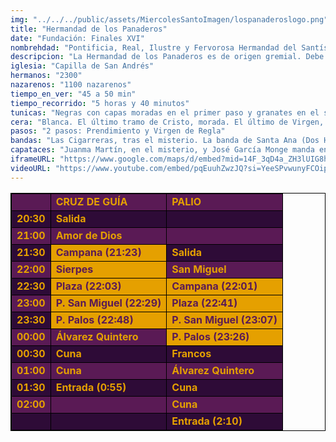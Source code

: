 ```yaml
---
img: "../../../public/assets/MiercolesSantoImagen/lospanaderoslogo.png"
title: "Hermandad de los Panaderos"
date: "Fundación: Finales XVI"
nombrehdad: "Pontificia, Real, Ilustre y Fervorosa Hermandad del Santísimo Cristo de Burgos, Negaciones y Lágrimas de San Pedro y Pontificia, Real, Ilustre y Fervorosa Hermandad y Archicofradía de Nazarenos de Nuestro Padre Jesús del Soberano Poder en su Prendimiento, María Santísima de Regla y San Andrés Apóstol"
descripcion: "La Hermandad de los Panaderos es de origen gremial. Debe su fundación a los panaderos a finales del XVI en Santa Lucía. A su actual capilla llegó en 1896, tras haber establecido su sede canónica en San Pedro y los Terceros. Se fusionó con la Hermandad de los Alarifes, cuyo titular era San Andrés. En 1945, sustituyó la imagen titular del Señor, por lo que afrontó una modificación considerable del paso de misterio.En el primer paso, dos soldados romanos, acompañados por Judas y dos sayones que portan una tea y una soga, prenden a Jesús. Completan la escena San Juan, San Pedro y Santiago. Remata el paso un olivo. En el segundo, Dolorosa bajo palio."
iglesia: "Capilla de San Andrés"
hermanos: "2300"
nazarenos: "1100 nazarenos"
tiempo_en_ver: "45 a 50 min"
tiempo_recorrido: "5 horas y 40 minutos"
tunicas: "Negras con capas moradas en el primer paso y granates en el segundo"
cera: "Blanca. El último tramo de Cristo, morada. El último de Virgen, roja"
pasos: "2 pasos: Prendimiento y Virgen de Regla"
bandas: "Las Cigarreras, tras el misterio. La banda de Santa Ana (Dos Hermanas), tras el palio"
capataces: "Juanma Martín, en el misterio, y José García Monge manda en el paso de palio"
iframeURL: "https://www.google.com/maps/d/embed?mid=14F_3qD4a_ZH3lUIG8hWdtaytaT--QqeV&ehbc=2E312F"
videoURL: "https://www.youtube.com/embed/pqEuuhZwzJQ?si=YeeSPvwunyFCOipN"
---
```


<table class="recorrido" style="width: 100%; border-collapse: collapse; text-align: left; border: 1px solid black;">
  <tbody>
    <tr style="background-color: #5a1a55; color: #e5a000; font-weight: bold;">
      <td style="border: 1px solid black; text-align: center;"></td>
      <td style="border: 1px solid black;">CRUZ DE GUÍA</td>
      <td style="border: 1px solid black;">PALIO</td>
    </tr>
    <tr style="background-color: #2e0b37; color: #e5a000; font-weight: bold;">
      <td style="border: 1px solid black; text-align: center;">20:30</td>
      <td style="border: 1px solid black;">Salida</td>
      <td style="border: 1px solid black;"></td>
    </tr>
    <tr style="background-color: #5a1a55; color: #e5a000; font-weight: bold;">
      <td style="border: 1px solid black; text-align: center;">21:00</td>
      <td style="border: 1px solid black;">Amor de Dios</td>
      <td style="border: 1px solid black;"></td>
    </tr>
    <tr style="background-color: #2e0b37; color: #e5a000; font-weight: bold;">
      <td style="border: 1px solid black; text-align: center;">21:30</td>
      <td style="border: 1px solid black; background-color: #e5a000; color: #5a1a55;">Campana (21:23)</td>
      <td style="border: 1px solid black;">Salida</td>
    </tr>
    <tr style="background-color: #5a1a55; color: #e5a000; font-weight: bold;">
      <td style="border: 1px solid black; text-align: center;">22:00</td>
      <td style="border: 1px solid black; background-color: #e5a000; color: #5a1a55;">Sierpes</td>
      <td style="border: 1px solid black;">San Miguel</td>
    </tr>
    <tr style="background-color: #2e0b37; color: #e5a000; font-weight: bold;">
      <td style="border: 1px solid black; text-align: center;">22:30</td>
      <td style="border: 1px solid black; background-color: #e5a000; color: #5a1a55;">Plaza (22:03)</td>
      <td style="border: 1px solid black; background-color: #e5a000; color: #5a1a55;">Campana (22:01)</td>
    </tr>
    <tr style="background-color: #5a1a55; color: #e5a000; font-weight: bold;">
      <td style="border: 1px solid black; text-align: center;">23:00</td>
      <td style="border: 1px solid black; background-color: #e5a000; color: #5a1a55;">P. San Miguel (22:29)</td>
      <td style="border: 1px solid black; background-color: #e5a000; color: #5a1a55;">Plaza (22:41)</td>
    </tr>
    <tr style="background-color: #2e0b37; color: #e5a000; font-weight: bold;">
      <td style="border: 1px solid black; text-align: center;">23:30</td>
      <td style="border: 1px solid black; background-color: #e5a000; color: #5a1a55;">P. Palos (22:48)</td>
      <td style="border: 1px solid black; background-color: #e5a000; color: #5a1a55;">P. San Miguel (23:07)</td>
    </tr>
    <tr style="background-color: #5a1a55; color: #e5a000; font-weight: bold;">
      <td style="border: 1px solid black; text-align: center;">00:00</td>
      <td style="border: 1px solid black;">Álvarez Quintero</td>
      <td style="border: 1px solid black; background-color: #e5a000; color: #5a1a55;">P. Palos (23:26)</td>
    </tr>
    <tr style="background-color: #2e0b37; color: #e5a000; font-weight: bold;">
      <td style="border: 1px solid black; text-align: center;">00:30</td>
      <td style="border: 1px solid black;">Cuna</td>
      <td style="border: 1px solid black;">Francos</td>
    </tr>
    <tr style="background-color: #5a1a55; color: #e5a000; font-weight: bold;">
      <td style="border: 1px solid black; text-align: center;">01:00</td>
      <td style="border: 1px solid black;">Cuna</td>
      <td style="border: 1px solid black;">Álvarez Quintero</td>
    </tr>
    <tr style="background-color: #2e0b37; color: #e5a000; font-weight: bold;">
      <td style="border: 1px solid black; text-align: center;">01:30</td>
      <td style="border: 1px solid black;">Entrada (0:55)</td>
      <td style="border: 1px solid black;">Cuna</td>
    </tr>
    <tr style="background-color: #5a1a55; color: #e5a000; font-weight: bold;">
      <td style="border: 1px solid black; text-align: center;">02:00</td>
      <td style="border: 1px solid black;"></td>
      <td style="border: 1px solid black;">Cuna</td>
    </tr>
    <tr style="background-color: #2e0b37; color: #e5a000; font-weight: bold;">
      <td style="border: 1px solid black; text-align: center;"></td>
      <td style="border: 1px solid black;"></td>
      <td style="border: 1px solid black;">Entrada (2:10)</td>
    </tr>
  </tbody>
</table>

